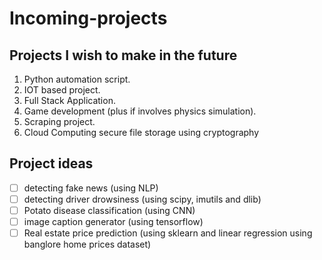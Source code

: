 # Incoming-projects

## Projects I wish to make in the future
1. Python automation script.
1. IOT based project.
1. Full Stack Application.
1. Game development (plus if involves physics simulation).
1. Scraping project.
1. Cloud Computing secure file storage using cryptography

## Project ideas
- [ ] detecting fake news (using NLP)
- [ ] detecting driver drowsiness (using scipy, imutils and dlib)
- [ ] Potato disease classification (using CNN)
- [ ] image caption generator (using tensorflow)
- [ ] Real estate price prediction (using sklearn and linear regression using banglore home prices dataset)
